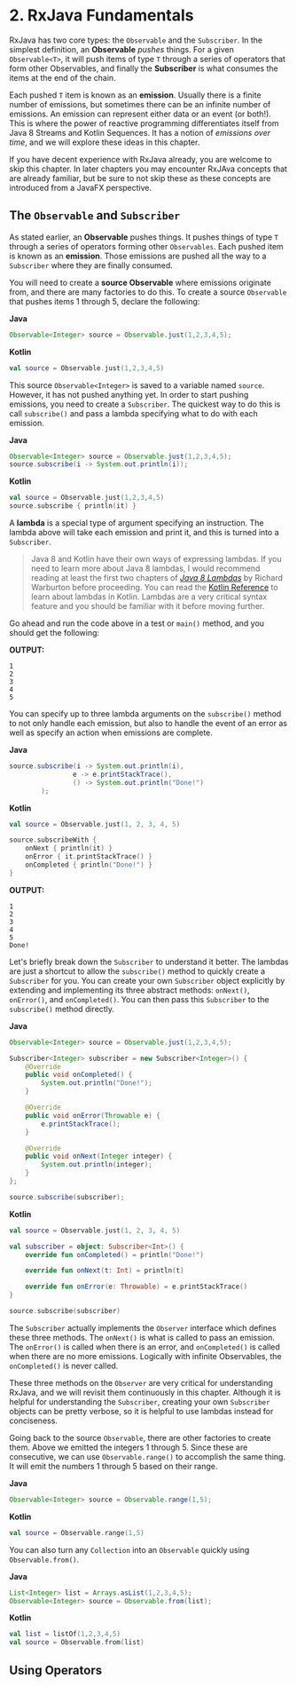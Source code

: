 # 2. RxJava Fundamentals

RxJava has two core types: the `Observable` and the `Subscriber`. In the simplest definition, an **Observable** *pushes* things. For a given `Observable<T>`, it will push items of type `T` through a series of operators that form other Observables, and finally the **Subscriber** is what consumes the items at the end of the chain.

Each pushed `T` item is known as an **emission**. Usually there is a finite number of emissions, but sometimes there can be an infinite number of emissions. An emission can represent either data or an event (or both!). This is where the power of reactive programming differentiates itself from Java 8 Streams and Kotlin Sequences. It has a notion of *emissions over time*, and we will explore these ideas in this chapter. 

If you have decent experience with RxJava already, you are welcome to skip this chapter. In later chapters you may encounter RxJAva concepts that are already familiar, but be sure to not skip these as these concepts are introduced from a JavaFX perspective. 

## The `Observable` and `Subscriber`

As stated earlier, an **Observable** pushes things. It pushes things of type `T` through a series of operators forming other `Observables`.  Each pushed item is known as an **emission**. Those emissions are pushed all the way to a `Subscriber` where they are finally consumed. 

You will need to create a **source Observable** where emissions originate from, and there are many factories to do this. To create a source `Observable` that pushes items 1 through 5, declare the following: 

**Java**

```java 
Observable<Integer> source = Observable.just(1,2,3,4,5);
```
**Kotlin**

```kotlin
val source = Observable.just(1,2,3,4,5)
```

This source `Observable<Integer>` is saved to a variable named `source`. However, it has not pushed anything yet. In order to start pushing emissions, you need to create a `Subscriber`. The quickest way to do this is call `subscribe()` and pass a lambda specifying what to do with each emission. 

**Java**

```java 
Observable<Integer> source = Observable.just(1,2,3,4,5);
source.subscribe(i -> System.out.println(i));
```
**Kotlin**

```kotlin
val source = Observable.just(1,2,3,4,5)
source.subscribe { println(it) }
```

A **lambda** is a special type of argument specifying an instruction. The lambda above will take each emission and print it, and this is turned into a `Subscriber`. 

>Java 8 and Kotlin have their own ways of expressing lambdas. If you need to learn more about Java 8 lambdas, I would recommend reading at least the first two chapters of [*Java 8 Lambdas*](http://shop.oreilly.com/product/0636920030713.do) by Richard Warburton before proceeding. You can read the [Kotlin Reference](https://kotlinlang.org/docs/reference/lambdas.html) to learn about lambdas in Kotlin. Lambdas are a very critical syntax feature and you should be familiar with it before moving further. 

Go ahead and run the code above in a test or `main()` method, and you should get the following:

**OUTPUT:**
```
1
2
3
4
5
```

You can specify up to three lambda arguments on the `subscribe()` method to not only handle each emission, but also to handle the event of an error as well as specify an action when emissions are complete.

**Java**
```java
source.subscribe(i -> System.out.println(i),
                e -> e.printStackTrace(),
                () -> System.out.println("Done!")
        );
```

**Kotlin**
```kotlin
val source = Observable.just(1, 2, 3, 4, 5)

source.subscribeWith {
    onNext { println(it) }
    onError { it.printStackTrace() }
    onCompleted { println("Done!") }
}
```

**OUTPUT:**

```
1
2
3
4
5
Done!
```

Let's briefly break down the `Subscriber` to understand it better. The lambdas are just a shortcut to allow the `subscribe()` method to quickly create a `Subscriber` for you. You can create your own `Subscriber` object explicitly by extending and implementing its three abstract methods: `onNext()`, `onError()`, and `onCompleted()`.  You can then pass this `Subscriber` to the `subscribe()` method directly.

**Java**
```java
Observable<Integer> source = Observable.just(1,2,3,4,5);

Subscriber<Integer> subscriber = new Subscriber<Integer>() {
    @Override
    public void onCompleted() {
        System.out.println("Done!");
    }

    @Override
    public void onError(Throwable e) {
        e.printStackTrace();
    }

    @Override
    public void onNext(Integer integer) {
        System.out.println(integer);
    }
};

source.subscribe(subscriber);
```

**Kotlin**
```kotlin
val source = Observable.just(1, 2, 3, 4, 5)

val subscriber = object: Subscriber<Int>() {
    override fun onCompleted() = println("Done!")

    override fun onNext(t: Int) = println(t)

    override fun onError(e: Throwable) = e.printStackTrace()
}

source.subscribe(subscriber)
```


The `Subscriber`  actually implements the `Observer` interface which defines these three methods. The `onNext()` is what is called to pass an emission. The `onError()` is called when there is an error, and `onCompleted()` is called when there are no more emissions. Logically with infinite Observables, the `onCompleted()` is never called. 

These three methods on the `Observer` are very critical for understanding RxJava, and we will revisit them continuously in this chapter. Although it is helpful for understanding the `Subscriber`, creating your own `Subscriber` objects can be pretty verbose, so it is helpful to use lambdas instead for conciseness. 

Going back to the source `Observable`, there are other factories to create them. Above we emitted the integers 1 through 5. Since these are consecutive, we can use `Observable.range()` to accomplish the same thing. It will emit the numbers 1 through 5 based on their range.

**Java**
```java
Observable<Integer> source = Observable.range(1,5);
```

**Kotlin**
```kotlin
val source = Observable.range(1,5)
```

You can also turn any `Collection` into an `Observable` quickly using `Observable.from()`. 

**Java**
```java
List<Integer> list = Arrays.asList(1,2,3,4,5);
Observable<Integer> source = Observable.from(list);
```

**Kotlin**
```kotlin
val list = listOf(1,2,3,4,5)
val source = Observable.from(list)
```

## Using Operators